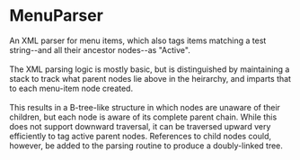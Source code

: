 # MenuParser
An XML parser for menu items, which also tags items matching a test string--and all their ancestor nodes--as "Active".  
<br/>
The XML parsing logic is mostly basic, but is distinguished by maintaining a stack to track what parent nodes lie above in the heirarchy, and imparts that to each menu-item node created.
<br/><br/>
This results in a B-tree-like structure in which nodes are unaware of their children, but each node is aware of its complete parent chain.  While this does not support downward traversal, it can be traversed upward very efficiently to tag active parent nodes.  References to child nodes could, however, be added to the parsing routine to produce a doubly-linked tree. 
